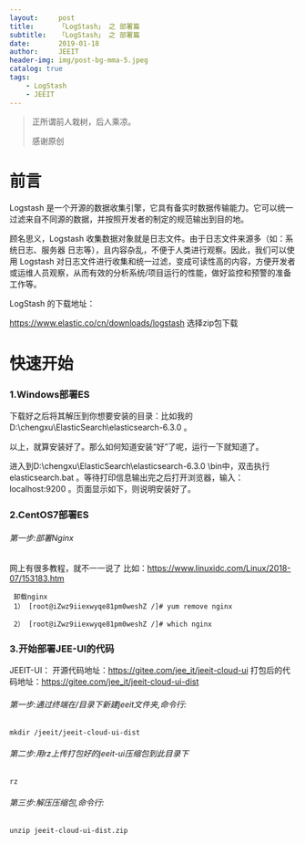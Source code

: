 ```yaml
---
layout:     post
title:      「LogStash」 之 部署篇
subtitle:   「LogStash」 之 部署篇
date:       2019-01-18
author:     JEEIT
header-img: img/post-bg-mma-5.jpeg
catalog: true
tags:
    - LogStash
    - JEEIT
---
```


> 正所谓前人栽树，后人乘凉。
> 
> 感谢原创

# 前言

Logstash 是一个开源的数据收集引擎，它具有备实时数据传输能力。它可以统一过滤来自不同源的数据，并按照开发者的制定的规范输出到目的地。

顾名思义，Logstash 收集数据对象就是日志文件。由于日志文件来源多（如：系统日志、服务器 日志等），且内容杂乱，不便于人类进行观察。因此，我们可以使用 Logstash 对日志文件进行收集和统一过滤，变成可读性高的内容，方便开发者或运维人员观察，从而有效的分析系统/项目运行的性能，做好监控和预警的准备工作等。


LogStash 的下载地址：

https://www.elastic.co/cn/downloads/logstash 选择zip包下载



# 快速开始

### 1.Windows部署ES

下载好之后将其解压到你想要安装的目录：比如我的 D:\chengxu\ElasticSearch\elasticsearch-6.3.0 。

以上，就算安装好了。那么如何知道安装“好”了呢，运行一下就知道了。

进入到D:\chengxu\ElasticSearch\elasticsearch-6.3.0 \bin中，双击执行 elasticsearch.bat 。等待打印信息输出完之后打开浏览器，输入：localhost:9200 。页面显示如下，则说明安装好了。
 

### 2.CentOS7部署ES

###### 第一步:部署Nginx
网上有很多教程，就不一一说了
比如：https://www.linuxidc.com/Linux/2018-07/153183.htm
```
 卸载nginx
 1） [root@iZwz9iiexwyqe81pm0weshZ /]# yum remove nginx
 
 2） [root@iZwz9iiexwyqe81pm0weshZ /]# which nginx
```


### 3.开始部署JEE-UI的代码

JEEIT-UI：
    开源代码地址：https://gitee.com/jee_it/jeeit-cloud-ui
    打包后的代码地址：https://gitee.com/jee_it/jeeit-cloud-ui-dist        
 
###### 第一步:通过终端在/目录下新建jeeit文件夹,命令行:
```
mkdir /jeeit/jeeit-cloud-ui-dist
```
###### 第二步:用rz上传打包好的jeeit-ui压缩包到此目录下
```
rz
```
###### 第三步:解压压缩包,命令行:
 ```
unzip jeeit-cloud-ui-dist.zip 
 ```
 










